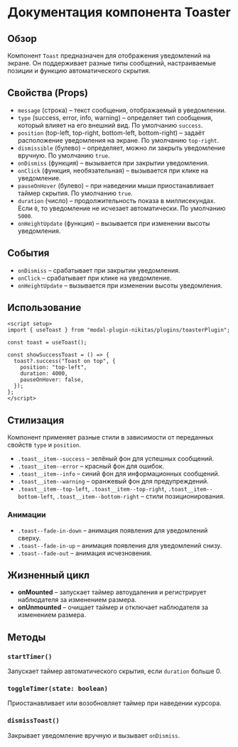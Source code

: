 # Документация компонента Toaster

## Обзор
Компонент `Toast` предназначен для отображения уведомлений на экране. Он поддерживает разные типы сообщений, настраиваемые позиции и функцию автоматического скрытия.

## Свойства (Props)

- `message` (строка) – текст сообщения, отображаемый в уведомлении.
- `type` (success, error, info, warning) – определяет тип сообщения, который влияет на его внешний вид. По умолчанию `success`.
- `position` (top-left, top-right, bottom-left, bottom-right) – задаёт расположение уведомления на экране. По умолчанию `top-right`.
- `dismissible` (булево) – определяет, можно ли закрыть уведомление вручную. По умолчанию `true`.
- `onDismiss` (функция) – вызывается при закрытии уведомления.
- `onClick` (функция, необязательная) – вызывается при клике на уведомление.
- `pauseOnHover` (булево) – при наведении мыши приостанавливает таймер скрытия. По умолчанию `true`.
- `duration` (число) – продолжительность показа в миллисекундах. Если `0`, то уведомление не исчезает автоматически. По умолчанию `5000`.
- `onHeightUpdate` (функция) – вызывается при изменении высоты уведомления.

## События

- `onDismiss` – срабатывает при закрытии уведомления.
- `onClick` – срабатывает при клике на уведомление.
- `onHeightUpdate` – вызывается при изменении высоты уведомления.

## Использование

```vue
<script setup>
import { useToast } from "modal-plugin-nikitas/plugins/toasterPlugin";

const toast = useToast();

const showSuccessToast = () => {
  toast?.success("Toast on top", {
    position: "top-left",
    duration: 4000,
    pauseOnHover: false,
  });
};
</script>
```

## Стилизация
Компонент применяет разные стили в зависимости от переданных свойств `type` и `position`.

- `.toast__item--success` – зелёный фон для успешных сообщений.
- `.toast__item--error` – красный фон для ошибок.
- `.toast__item--info` – синий фон для информационных сообщений.
- `.toast__item--warning` – оранжевый фон для предупреждений.
- `.toast__item--top-left`, `.toast__item--top-right`, `.toast__item--bottom-left`, `.toast__item--bottom-right` – стили позиционирования.

### Анимации
- `.toast--fade-in-down` – анимация появления для уведомлений сверху.
- `.toast--fade-in-up` – анимация появления для уведомлений снизу.
- `.toast--fade-out` – анимация исчезновения.

## Жизненный цикл
- **onMounted** – запускает таймер автоудаления и регистрирует наблюдателя за изменением размера.
- **onUnmounted** – очищает таймер и отключает наблюдателя за изменением размера.

## Методы

### `startTimer()`
Запускает таймер автоматического скрытия, если `duration` больше 0.

### `toggleTimer(state: boolean)`
Приостанавливает или возобновляет таймер при наведении курсора.

### `dismissToast()`
Закрывает уведомление вручную и вызывает `onDismiss`.